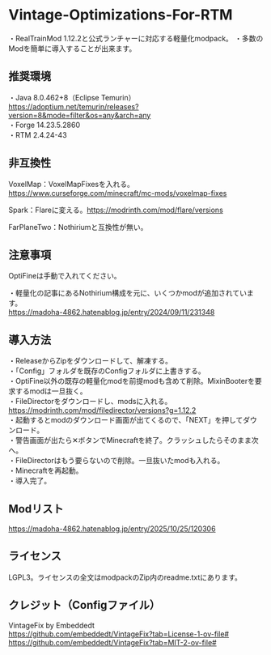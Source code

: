 # Vintage-Optimizations-For-RTM
・RealTrainMod 1.12.2と公式ランチャーに対応する軽量化modpack。
・多数のModを簡単に導入することが出来ます。
## 推奨環境
・Java 8.0.462+8（Eclipse Temurin）https://adoptium.net/temurin/releases?version=8&mode=filter&os=any&arch=any  
・Forge 14.23.5.2860  
・RTM 2.4.24-43
## 非互換性
VoxelMap：VoxelMapFixesを入れる。https://www.curseforge.com/minecraft/mc-mods/voxelmap-fixes  

Spark：Flareに変える。https://modrinth.com/mod/flare/versions  

FarPlaneTwo：Nothiriumと互換性が無い。  
## 注意事項
OptiFineは手動で入れてください。

・軽量化の記事にあるNothirium構成を元に、いくつかmodが追加されています。  
https://madoha-4862.hatenablog.jp/entry/2024/09/11/231348  
## 導入方法
・ReleaseからZipをダウンロードして、解凍する。  
・「Config」フォルダを既存のConfigフォルダに上書きする。  
・OptiFine以外の既存の軽量化modを前提modも含めて削除。MixinBooterを要求するmodは一旦抜く。  
・FileDirectorをダウンロードし、modsに入れる。  
https://modrinth.com/mod/filedirector/versions?g=1.12.2  
・起動するとmodのダウンロード画面が出てくるので、「NEXT」を押してダウンロード。  
・警告画面が出たら✕ボタンでMinecraftを終了。クラッシュしたらそのまま次へ。  
・FileDirectorはもう要らないので削除。一旦抜いたmodも入れる。  
・Minecraftを再起動。  
・導入完了。  
## Modリスト
https://madoha-4862.hatenablog.jp/entry/2025/10/25/120306
## ライセンス
LGPL3。ライセンスの全文はmodpackのZip内のreadme.txtにあります。
## クレジット（Configファイル）
VintageFix by Embeddedt  
https://github.com/embeddedt/VintageFix?tab=License-1-ov-file#  
https://github.com/embeddedt/VintageFix?tab=MIT-2-ov-file#  
